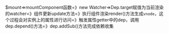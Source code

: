 $mount=>mountComponent函数=》new Watcher=>Dep.target赋值为当前渲染的watcher=》组件更新update方法=》执行组件渲染render()方法生成`vnode`，这个过程会对实例上的属性进行访问=》触发属性getter中的dep，调用dep.depend()方法=》dep.addSub()方法完成依赖收集
